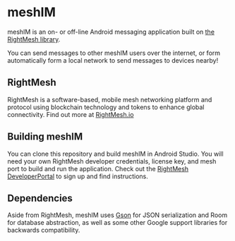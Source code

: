 # meshIM

meshIM is an on- or off-line Android messaging application built on [the RightMesh library](https://rightmesh.io).

You can send messages to other meshIM users over the internet, or form automatically form a local network to send messages to devices nearby!

## RightMesh

RightMesh is a software-based, mobile mesh networking platform and protocol using blockchain technology and tokens to enhance global connectivity. Find out more at [RightMesh.io](https://rightmesh.io)

## Building meshIM

You can clone this repository and build meshIM in Android Studio. You will need your own RightMesh developer credentials, license key, and mesh port to build and run the application. Check out the [RightMesh DeveloperPortal](https://developer.rightmesh.io) to sign up and find instructions.

## Dependencies

Aside from RightMesh, meshIM uses [Gson](https://github.com/google/gson) for JSON serialization and Room for database abstraction, as well as some other Google support libraries for backwards compatibility.
